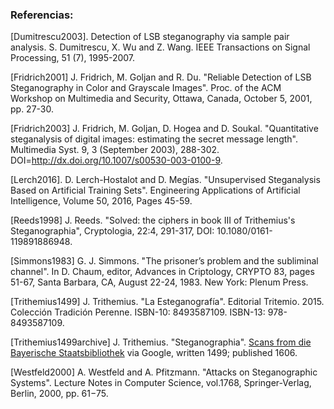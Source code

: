 ### Referencias: 

[Dumitrescu2003]. Detection of LSB steganography via sample pair analysis. S. Dumitrescu, X. Wu and Z. Wang. IEEE Transactions on Signal Processing, 51 (7), 1995-2007.

[Fridrich2001] J. Fridrich, M. Goljan and R. Du. "Reliable Detection of LSB Steganography in Color and Grayscale Images". Proc. of the ACM Workshop on Multimedia and Security, Ottawa, Canada, October 5, 2001, pp. 27-30. 

[Fridrich2003] J. Fridrich, M. Goljan, D. Hogea and D. Soukal. "Quantitative steganalysis of digital images: estimating the secret message length". Multimedia Syst. 9, 3 (September 2003), 288-302. DOI=http://dx.doi.org/10.1007/s00530-003-0100-9.

[Lerch2016]. D. Lerch-Hostalot and D. Megías. "Unsupervised Steganalysis Based on Artificial Training Sets". Engineering Applications of Artificial Intelligence, Volume 50, 2016, Pages 45-59.

[Reeds1998] J. Reeds. "Solved: the ciphers in book III of Trithemius's Steganographia", Cryptologia, 22:4, 291-317, DOI: 10.1080/0161-119891886948.

[Simmons1983] G. J. Simmons. "The prisoner’s problem and the subliminal channel". In D. Chaum, editor, Advances in Criptology, CRYPTO 83, pages 51-67, Santa Barbara, CA, August 22-24, 1983. New York: Plenum Press.

[Trithemius1499] J. Trithemius. "La Esteganografía". Editorial Tritemio. 2015. Colección Tradición Perenne. ISBN-10: 8493587109. ISBN-13: 978-8493587109.

[Trithemius1499archive] J. Trithemius. "Steganographia". [Scans from die Bayerische Staatsbibliothek](http://archive.org/details/SteganographiaBSB1608) via Google, written 1499; published 1606.

[Westfeld2000] A. Westfeld and A. Pfitzmann. "Attacks on Steganographic Systems". Lecture Notes in Computer Science, vol.1768, Springer-Verlag, Berlin, 2000, pp. 61−75. 


